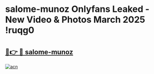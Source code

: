 # salome-munoz Onlyfans Leaked - New Video & Photos March 2025 !ruqg0

# <h2><a href="https://efnmb2.iuczelnia.edu.pl?title=salome-munoz&ref=ruqg0">🔗👉 🔴 salome-munoz</a></h2>

[![acn](https://github.com/user-attachments/assets/0f9c940e-d8b0-45ae-aac7-cd30a18b3e1c)](https://efnmb2.iuczelnia.edu.pl?title=salome-munoz&ref=ruqg0)

